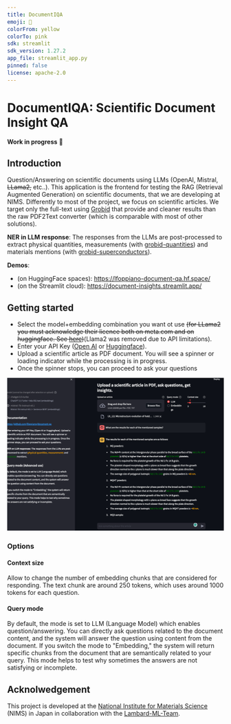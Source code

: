 ```yaml
---
title: DocumentIQA
emoji: 🚀
colorFrom: yellow
colorTo: pink
sdk: streamlit
sdk_version: 1.27.2
app_file: streamlit_app.py
pinned: false
license: apache-2.0
---
```


# DocumentIQA: Scientific Document Insight QA

**Work in progress** :construction_worker: 

## Introduction

Question/Answering on scientific documents using LLMs (OpenAI, Mistral, ~~LLama2,~~ etc..).
This application is the frontend for testing the RAG (Retrieval Augmented Generation) on scientific documents, that we are developing at NIMS.
Differently to most of the project, we focus on scientific articles. We target only the full-text using [Grobid](https://github.com/kermitt2/grobid) that provide and cleaner results than the raw PDF2Text converter (which is comparable with most of other solutions).

**NER in LLM response**: The responses from the LLMs are post-processed to extract <span stype="color:yellow">physical quantities, measurements</span> (with [grobid-quantities](https://github.com/kermitt2/grobid-quantities)) and <span stype="color:blue">materials</span> mentions (with [grobid-superconductors](https://github.com/lfoppiano/grobid-superconductors)).

**Demos**: 
 - (on HuggingFace spaces): https://lfoppiano-document-qa.hf.space/
 - (on the Streamlit cloud): https://document-insights.streamlit.app/

## Getting started

- Select the model+embedding combination you want ot use ~~(for LLama2 you must acknowledge their licence both on meta.com and on huggingface. See [here](https://huggingface.co/meta-llama/Llama-2-70b-chat-hf))~~(Llama2 was removed due to API limitations). 
- Enter your API Key ([Open AI](https://platform.openai.com/account/api-keys) or [Huggingface](https://huggingface.co/docs/hub/security-tokens)). 
- Upload a scientific article as PDF document. You will see a spinner or loading indicator while the processing is in progress. 
- Once the spinner stops, you can proceed to ask your questions

 ![screenshot2.png](docs%2Fimages%2Fscreenshot2.png)

### Options
#### Context size
Allow to change the number of embedding chunks that are considered for responding. The text chunk are around 250 tokens, which uses around 1000 tokens for each question.

#### Query mode
By default, the mode is set to LLM (Language Model) which enables question/answering. You can directly ask questions related to the document content, and the system will answer the question using content from the document.
If you switch the mode to "Embedding," the system will return specific chunks from the document that are semantically related to your query. This mode helps to test why sometimes the answers are not satisfying or incomplete.


## Acknolwedgement 

This project is developed at the [National Institute for Materials Science](https://www.nims.go.jp) (NIMS) in Japan in collaboration with the [Lambard-ML-Team](https://github.com/Lambard-ML-Team). 



